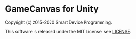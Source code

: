 # GameCanvas for Unity
Copyright (c) 2015-2020 Smart Device Programming.

This software is released under the MIT License, see [LICENSE](LICENSE).
